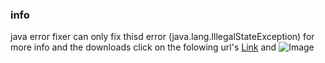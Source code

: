 ### info

java error fixer can only fix thisd error (java.lang.IllegalStateException)
for more info and the downloads click on the folowing url's
[Link](url) and ![Image](src)
